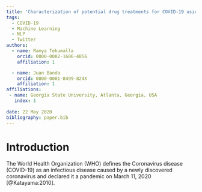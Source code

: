 ```yaml
---
title: 'Characterization of potential drug treatments for COVID-19 using social media data and machine learning'
tags:
  - COVID-19
  - Machine Learning
  - NLP
  - Twitter
authors:
  - name: Ramya Tekumalla
    orcid: 0000-0002-1606-4856
    affiliation: 1

  - name: Juan Banda 
    orcid: 0000-0001-8499-824X
    affiliation: 1
affiliations:
 - name: Georgia State University, Atlanta, Georgia, USA
   index: 1
 
date: 22 May 2020
bibliography: paper.bib
---
```



# Introduction 

The World Health Organization (WHO) defines the Coronavirus disease (COVID-19) as an infectious disease caused by a newly discovered coronavirus and declared it a pandemic on March 11, 2020 [@Katayama:2010]. 
